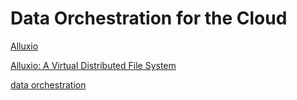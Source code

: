 # Data Orchestration for the Cloud

[Alluxio](https://zh.wikipedia.org/wiki/Alluxio)

[Alluxio: A Virtual Distributed File System](https://www2.eecs.berkeley.edu/Pubs/TechRpts/2018/EECS-2018-29.pdf)

[data orchestration](https://www.alluxio.io/data-orchestration/)